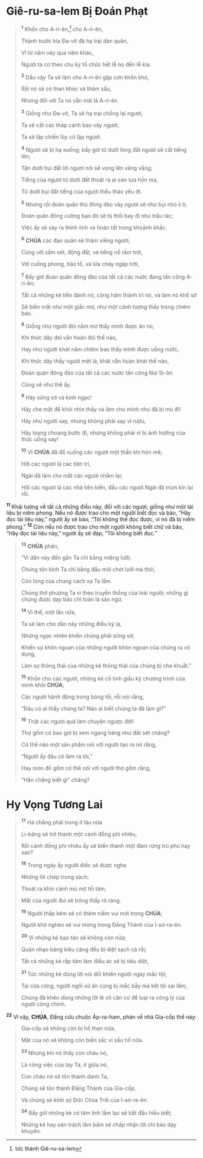 # Giê-ru-sa-lem Bị Đoán Phạt

> <sup><b>1</b></sup> Khốn cho A-ri-ên,[^1-ee5bbd89-24c9-4fad-8fb1-72fad31728d4] cho A-ri-ên,
>
> Thành trước kia Đa-vít đã hạ trại dàn quân,
>
> Vì từ năm này qua năm khác,
>
> Người ta cứ theo chu kỳ tổ chức hết lễ nọ đến lễ kia.
>
> <sup><b>2</b></sup> Dầu vậy Ta sẽ làm cho A-ri-ên gặp cơn khốn khó,
>
> Rồi nó sẽ có than khóc và thảm sầu,
>
> Nhưng đối với Ta nó vẫn mãi là A-ri-ên.
>
> <sup><b>3</b></sup> Giống như Đa-vít, Ta sẽ hạ trại chống lại ngươi;
>
> Ta sẽ cất các tháp canh bao vây ngươi;
>
> Ta sẽ lập chiến lũy cô lập ngươi.
>
> <sup><b>4</b></sup> Ngươi sẽ bị hạ xuống; bấy giờ từ dưới lòng đất ngươi sẽ cất tiếng lên;
>
> Tận dưới bụi đất lời ngươi nói sẽ vọng lên văng vẳng;
>
> Tiếng của ngươi từ dưới đất thoát ra ai oán tựa hồn ma,
>
> Từ dưới bụi đất tiếng của ngươi thều thào yếu ớt.
>
> <sup><b>5</b></sup> Nhưng rồi đoàn quân thù đông đảo vây ngươi sẽ như bụi nhỏ li ti;
>
> Đoàn quân đông cường bạo đó sẽ bị thổi bay đi như trấu rác;
>
> Việc ấy sẽ xảy ra thình lình và hoàn tất trong khoảnh khắc.
>
> <sup><b>6</b></sup> **CHÚA** các đạo quân sẽ thăm viếng ngươi,
>
> Cùng với sấm sét, động đất, và tiếng nổ rầm trời,
>
> Với cuồng phong, bão tố, và lửa cháy ngập trời,
>
> <sup><b>7</b></sup> Bấy giờ đoàn quân đông đảo của tất cả các nước đang tấn công A-ri-ên;
>
> Tất cả những kẻ tiến đánh nó, công hãm thành trì nó, và làm nó khổ sở
>
> Sẽ biến mất như một giấc mơ, như một cảnh tượng thấy trong chiêm bao.
>
> <sup><b>8</b></sup> Giống như người đói nằm mơ thấy mình được ăn no,
>
> Khi thức dậy đói vẫn hoàn đói thể nào,
>
> Hay như người khát nằm chiêm bao thấy mình được uống nước,
>
> Khi thức dậy thấy người mệt lả, khát vẫn hoàn khát thể nào,
>
> Đoàn quân đông đảo của tất cả các nước tấn công Núi Si-ôn
>
> Cũng sẽ như thể ấy.
>
> <sup><b>9</b></sup> Hãy sững sờ và kinh ngạc!
>
> Hãy che mắt để khỏi nhìn thấy và làm cho mình như đã bị mù đi!
>
> Hãy như người say, nhưng không phải say vì rượu,
>
> Hãy loạng choạng bước đi, nhưng không phải vì bị ảnh hưởng của thức uống say!
>
> <sup><b>10</b></sup> Vì **CHÚA** đã đổ xuống các ngươi một thần khí hôn mê;
>
> Hỡi các ngươi là các tiên tri,
>
> Ngài đã làm cho mắt các ngươi nhắm lại;
>
> Hỡi các ngươi là các nhà tiên kiến, đầu các ngươi Ngài đã trùm kín lại rồi.

<sup><b>11</b></sup> Khải tượng về tất cả những điều này, đối với các ngươi, giống như một tài liệu bị niêm phong. Nếu nó được trao cho một người biết đọc và bảo, “Hãy đọc tài liệu này,” người ấy sẽ bảo, “Tôi không thể đọc được, vì nó đã bị niêm phong.” <sup><b>12</b></sup> Còn nếu nó được trao cho một người không biết chữ và bảo, “Hãy đọc tài liệu này,” người ấy sẽ đáp, “Tôi không biết đọc.”

> <sup><b>13</b></sup> **CHÚA** phán,
>
> “Vì dân này đến gần Ta chỉ bằng miệng lưỡi;
>
> Chúng tôn kính Ta chỉ bằng đầu môi chót lưỡi mà thôi,
>
> Còn lòng của chúng cách xa Ta lắm.
>
> Chúng thờ phượng Ta vì theo truyền thống của loài người; những gì chúng được dạy bảo chỉ toàn là sáo ngữ.
>
> <sup><b>14</b></sup> Vì thế, một lần nữa,
>
> Ta sẽ làm cho dân này những điều kỳ lạ,
>
> Những ngạc nhiên khiến chúng phải sững sờ;
>
> Khiến sự khôn ngoan của những người khôn ngoan của chúng ra vô dụng,
>
> Làm sự thông thái của những kẻ thông thái của chúng bị che khuất.”
>
> <sup><b>15</b></sup> Khốn cho các ngươi, những kẻ cố tình giấu kỹ chương trình của mình khỏi **CHÚA**;
>
> Các ngươi hành động trong bóng tối, rồi nói rằng,
>
> “Đâu có ai thấy chúng ta? Nào ai biết chúng ta đã làm gì?”
>
> <sup><b>16</b></sup> Thật các ngươi quả làm chuyện ngược đời!
>
> Thợ gốm có bao giờ bị xem ngang hàng như đất sét chăng?
>
> Có thể nào một sản phẩm nói với người tạo ra nó rằng,
>
> “Người ấy đâu có làm ra tôi,”
>
> Hay món đồ gốm có thể nói với người thợ gốm rằng,
>
> “Hắn chẳng biết gì” chăng?

# Hy Vọng Tương Lai

> <sup><b>17</b></sup> Há chẳng phải trong ít lâu nữa
>
> Li-băng sẽ trở thành một cánh đồng phì nhiêu,
>
> Rồi cánh đồng phì nhiêu ấy sẽ biến thành một đám rừng trù phú hay sao?
>
> <sup><b>18</b></sup> Trong ngày ấy người điếc sẽ được nghe
>
> Những lời chép trong sách;
>
> Thoát ra khỏi cảnh mù mịt tối tăm,
>
> Mắt của người đui sẽ trông thấy rõ ràng.
>
> <sup><b>19</b></sup> Người thấp kém sẽ có thêm niềm vui mới trong **CHÚA**;
>
> Người khó nghèo sẽ vui mừng trong Đấng Thánh của I-sơ-ra-ên.
>
> <sup><b>20</b></sup> Vì những kẻ bạo tàn sẽ không còn nữa;
>
> Quân nhạo báng kiêu căng đều bị diệt sạch cả rồi;
>
> Tất cả những kẻ rắp tâm làm điều ác sẽ bị tiêu diệt,
>
> <sup><b>21</b></sup> Tức những kẻ dùng lời nói dối khiến người ngay mắc tội;
>
> Tại cửa công, người ngồi xử án cũng bị mắc bẫy mà kết tội sai lầm;
>
> Chúng đã khéo dùng những lời lẽ vô căn cứ để loại ra công lý của người công chính.

<sup><b>22</b></sup> Vì vậy, **CHÚA**, Đấng cứu chuộc Áp-ra-ham, phán về nhà Gia-cốp thế này:

> Gia-cốp sẽ không còn bị hổ thẹn nữa,
>
> Mặt của nó sẽ không còn biến sắc vì xấu hổ nữa.
>
> <sup><b>23</b></sup> Nhưng khi nó thấy con cháu nó,
>
> Là công việc của tay Ta, ở giữa nó,
>
> Con cháu nó sẽ tôn thánh danh Ta,
>
> Chúng sẽ tôn thánh Đấng Thánh của Gia-cốp,
>
> Và chúng sẽ kính sợ Đức Chúa Trời của I-sơ-ra-ên.
>
> <sup><b>24</b></sup> Bấy giờ những kẻ có tâm linh lầm lạc sẽ bắt đầu hiểu biết;
>
> Những kẻ hay oán trách lầm bầm sẽ chấp nhận lời chỉ bảo dạy khuyên.

[^1-ee5bbd89-24c9-4fad-8fb1-72fad31728d4]: tức thành Giê-ru-sa-lem
